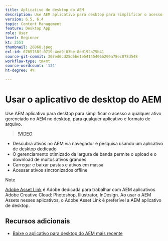 ```yaml
---
title: Aplicativo de desktop do AEM
description: Use AEM aplicativo para desktop para simplificar o acesso a qualquer ativo gerenciado no AEM no desktop, para qualquer aplicativo e formato de arquivo.
version: 6.5, 6.4
topic: Content Management
feature: Desktop App
role: User
level: Beginner
kt: 2551
thumbnail: 28868.jpeg
exl-id: 6765758f-0719-4ed9-83be-8ed192a75b41
source-git-commit: 307ed6cd25d5be1e54145406b206a78ec878d548
workflow-type: tm+mt
source-wordcount: '134'
ht-degree: 4%

---
```


# Usar o aplicativo de desktop do AEM

Use AEM aplicativo para desktop para simplificar o acesso a qualquer ativo gerenciado no AEM no desktop, para qualquer aplicativo e formato de arquivo.

>[!VIDEO](https://video.tv.adobe.com/v/28868/?quality=12&learn=on)

+ Descubra ativos no AEM via navegador e pesquisa usando um aplicativo de desktop dedicado
+ O gerenciamento otimizado da largura de banda permite o upload e o download de muitos ativos grandes
+ Carregar e baixar pastas e ativos em massa
+ Acessar ativos sincronizados offline

>[!NOTE]
>
> [Adobe Asset Link](./adobe-asset-link.md) é Adobe dedicada para trabalhar com AEM aplicativos Adobe Creative Cloud: Photoshop, Illustrator, InDesign. Ao usar o AEM Assets nesses aplicativos, o Adobe Asset Link é preferível a AEM aplicativo de desktop.

## Recursos adicionais

+ [Baixe o aplicativo para desktop do AEM mais recente](https://experienceleague.adobe.com/docs/experience-manager-desktop-app/using/release-notes.html)
